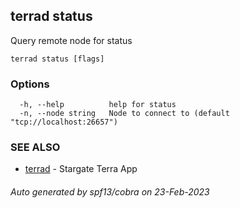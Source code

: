 ## terrad status

Query remote node for status

```
terrad status [flags]
```

### Options

```
  -h, --help          help for status
  -n, --node string   Node to connect to (default "tcp://localhost:26657")
```

### SEE ALSO

* [terrad](terrad.md)	 - Stargate Terra App

###### Auto generated by spf13/cobra on 23-Feb-2023
